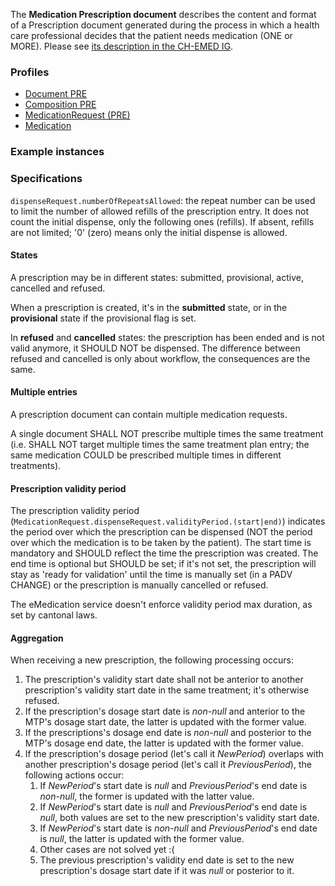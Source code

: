 The **Medication Prescription document** describes the content and format of a Prescription document generated during the process in which a health care professional decides that the patient needs medication (ONE or MORE). Please see [its description in the CH-EMED IG](http://fhir.ch/ig/ch-emed/medication-prescription-document.html).

### Profiles

* [Document PRE](StructureDefinition-ch-emed-epr-document-medicationprescription.html)
* [Composition PRE](StructureDefinition-ch-emed-epr-composition-medicationprescription.html)
* [MedicationRequest (PRE)](StructureDefinition-ch-emed-epr-medicationrequest.html)
* [Medication](StructureDefinition-ch-emed-epr-medication.html)

### Example instances

### Specifications

`dispenseRequest.numberOfRepeatsAllowed`: the repeat number can be used to limit the number of allowed refills of the prescription entry.
It does not count the initial dispense, only the following ones (refills).
If absent, refills are not limited; '0' (zero) means only the initial dispense is allowed.

#### States

A prescription may be in different states: submitted, provisional, active, cancelled and refused.

When a prescription is created, it's in the **submitted** state, or in the **provisional** state if the provisional flag is set.

In **refused** and **cancelled** states: the prescription has been ended and is not valid anymore, it SHOULD NOT be dispensed. The difference between refused and cancelled is only about workflow, the consequences are the same.

#### Multiple entries

A prescription document can contain multiple medication requests.

A single document SHALL NOT prescribe multiple times the same treatment (i.e. SHALL NOT target multiple times the same treatment plan entry; the same medication COULD be prescribed multiple times in different treatments).

#### Prescription validity period

The prescription validity period (`MedicationRequest.dispenseRequest.validityPeriod.(start|end)`) indicates the period over which the prescription can be dispensed (NOT the period over which the medication is to be taken by the patient).
The start time is mandatory and SHOULD reflect the time the prescription was created.
The end time is optional but SHOULD be set; if it's not set, the prescription will stay as 'ready for validation' until the time is manually set (in a PADV CHANGE) or the prescription is manually cancelled or refused.

The eMedication service doesn't enforce validity period max duration, as set by cantonal laws.

#### Aggregation

When receiving a new prescription, the following processing occurs:

1. The prescription's validity start date shall not be anterior to another prescription's validity start date in the same treatment; it's otherwise refused.
2. If the prescription's dosage start date is *non-null* and anterior to the MTP's dosage start date, the latter is updated with the former value.
3. If the prescriptions's dosage end date is *non-null* and posterior to the MTP's dosage end date, the latter is updated with the former value.
4. If the prescription's dosage period (let's call it *NewPeriod*) overlaps with another prescription's dosage period (let's call it *PreviousPeriod*), the following actions occur:
    1. If *NewPeriod*'s start date is *null* and *PreviousPeriod*'s end date is *non-null*, the former is updated with the latter value.
    1. If *NewPeriod*'s start date is *null* and *PreviousPeriod*'s end date is *null*, both values are set to the new prescription's validity start date.
    2. If *NewPeriod*'s start date is *non-null* and *PreviousPeriod*'s end date is *null*, the latter is updated with the former value.
    3. Other cases are not solved yet :(
    4. The previous prescription's validity end date is set to the new prescription's dosage start date if it was *null* or posterior to it.
